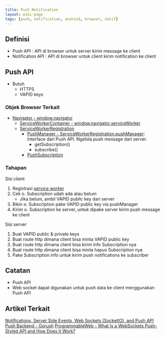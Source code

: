 ```yaml
---
title: Push Notification 
layout: wiki-page
tags: [push, notification, android, browser, notif]
---
```


## Definisi
- Push API : API di browser untuk server kirim message ke client
- Notification API : API di browser untuk client kirim notification ke client 

## Push API
- Butuh
  - HTTPS
  - VAPID keys

### Objek Browser Terkait
- [Navigator - window.navigator](https://developer.mozilla.org/en-US/docs/Web/API/Navigator)
  - [ServiceWorkerContainer - window.navigator.serviceWorker](https://developer.mozilla.org/en-US/docs/Web/API/ServiceWorkerContainer)
  - [ServiceWorkerRegistration](https://developer.mozilla.org/en-US/docs/Web/API/ServiceWorkerRegistration)
    - [PushManager - ServiceWorkerRegistration.pushManager](https://developer.mozilla.org/en-US/docs/Web/API/PushManager): Interface dari Push API. Ngelola push message dari server.
      - getSubscription()
      - subscribe()
    - [PushSubscription](https://developer.mozilla.org/en-US/docs/Web/API/PushSubscription)

### Tahapan
Sisi client
1. Registrasi [service worker](/wiki/wiki/ser/service-worker)
2. Cek o. Subscription udah ada atau belum
   - Jika belum, ambil VAPID public key dari server
3. Bikin o. Subscription pake VAPID public key via pushManager
4. Kirim o. Subscription ke server, untuk dipake server kirim push message ke client 

Sisi server
1. Buat VAPID public & private keys
2. Buat route http dimana client bisa minta VAPID public key
3. Buat route http dimana client bisa kirim info Subscription nya
4. Buat route http dimana client bisa minta hapus Subscription nya
5. Pake Subscription info untuk kirim push notifications ke subscriber

## Catatan
- Push API
- Web socket dapat digunakan untuk push data ke client menggunakan Push API

## Artikel Terkait
[Notifications, Server Side Events, Web Sockets (SocketIO), and Push API](https://abaganon.com/tutorials/sse_ws_push.html)
[Push Backend - Gorush](https://github.com/appleboy/gorush)
[ProgrammableWeb - What Is a WebSockets Push-Styled API and How Does It Work?](https://www.programmableweb.com/news/what-websockets-push-styled-api-and-how-does-it-work/analysis/2017/04/20)
